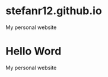 <!DOCTYPE html>

# stefanr12.github.io
My personal website
<h1> Hello Word </h1>

<html>
  <head>
    <title>My First Webpage</title>
        My personal website
    </head>
  </html>
  
